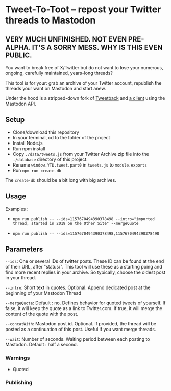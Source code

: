 # Tweet-To-Toot – repost your Twitter threads to Mastodon

## VERY MUCH UNFINISHED. NOT EVEN PRE-ALPHA. IT'S A SORRY MESS. WHY IS THIS EVEN PUBLIC.

You want to break free of X/Twitter but do not want to lose your numerous, ongoing, carefully maintained, years-long threads?

This tool is for your: grab an archive of your Twitter account, republish the threads your want on Mastodon and start anew.

Under the hood is a stripped-down fork of [Tweetback](https://github.com/tweetback/tweetback) and [a client](https://github.com/neet/masto.js/) using the Mastodon API.

## Setup

- Clone/download this repository
- In your terminal, cd to the folder of the project
- Install Node.js
- Run npm install
- Copy `./data/tweets.js` from your Twitter Archive zip file into the `./database` directory of this project.
- Rename `window.YTD.tweet.part0` in `tweets.js` to `module.exports`
- Run `npm run create-db`

The `create-db` should be a bit long with big archives.


## Usage

Examples :

- `npm run publish -- --ids=1157670494390378498 --intro="imported thread, started in 2019 on the Other Site" --mergeQuote`

- `npm run publish -- --ids=1157670494390378498,1157670494390378498`


## Parameters

`--ids`: One or several IDs of twitter posts. These ID can be found at the end of their URL, after "status/". This tool will use these as a starting poing and find more recent replies in your archive. So typically, choose the oldest post in your thread.

`--intro`: Short text in quotes. Optional. Append dedicated post at the beginning of your Mastodon Thread

`--mergeQuote`:  Default : no. Defines behavior for quoted tweets of yourself. If false, it will keep the quote as a link to Twitter.com. If true, it will merge the content of the quote with the post.

`--concatWith`: Mastodon post id. Optional. If provided, the thread will be posted as a continuation of this post. Useful if you want merge threads.

`--wait`: Number of seconds. Waiting period between each posting to Mastodon. Default : half a second.

### Warnings

- Quoted

### Publishing

